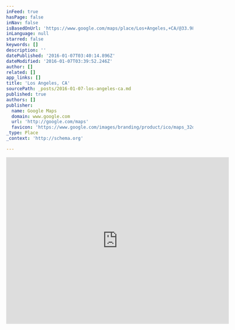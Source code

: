 ```yaml
---
inFeed: true
hasPage: false
inNav: false
isBasedOnUrl: 'https://www.google.com/maps/place/Los+Angeles,+CA/@33.9877337,-118.225682,11z/data=!4m2!3m1!1s0x80c2c75ddc27da13:0xe22fdf6f254608f4'
inLanguage: null
starred: false
keywords: []
description: ''
datePublished: '2016-01-07T03:40:14.896Z'
dateModified: '2016-01-07T03:39:52.246Z'
author: []
related: []
app_links: []
title: 'Los Angeles, CA'
sourcePath: _posts/2016-01-07-los-angeles-ca.md
published: true
authors: []
publisher:
  name: Google Maps
  domain: www.google.com
  url: 'http://google.com/maps'
  favicon: 'https://www.google.com/images/branding/product/ico/maps_32dp.ico'
_type: Place
_context: 'http://schema.org'

---
```

<iframe src="https://cdn.embedly.com/widgets/media.html?src=https%3A%2F%2Fwww.google.com%2Fmaps%2Fembed%2Fv1%2Fplace%3Fcenter%3D33.9877337%252C-118.225682%26key%3DAIzaSyBctFF2JCjitURssT91Am-_ZWMzRaYBm4Q%26zoom%3D11%26q%3DLos%2BAngeles%2C%2BCA&amp;url=https%3A%2F%2Fwww.google.com%2Fmaps%2Fplace%2FLos%2BAngeles%2C%2BCA%2F%4033.9877337%2C-118.225682%2C11z%2Fdata%3D%214m2%213m1%211s0x80c2c75ddc27da13%3A0xe22fdf6f254608f4%3Fdg%3Ddbrw%26newdg%3D1&amp;image=http%3A%2F%2Fmaps-api-ssl.google.com%2Fmaps%2Fapi%2Fstaticmap%3Fcenter%3D33.9877337%2C-118.225682%26zoom%3D15%26size%3D250x250%26sensor%3Dfalse&amp;key=b7d04c9b404c499eba89ee7072e1c4f7&amp;type=text%2Fhtml&amp;schema=google" width="600" height="450" scrolling="no" frameborder="0" allowfullscreen="allowfullscreen" style=""></iframe>